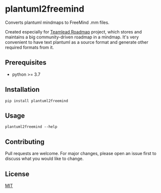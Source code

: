 # plantuml2freemind


Converts plantuml mindmaps to FreeMind .mm files.

Created especially for [Teamlead Roadmap](https://github.com/tlbootcamp/tlroadmap) project, which stores and
maintains a big community-driven roadmap in a mindmap. It's very convenient to have text plantuml as a source
format and generate other required formats from it.

## Prerequisites

- python >= 3.7 

## Installation

`pip install plantuml2freemind`

## Usage

`plantuml2freemind --help`

## Contributing
Pull requests are welcome. For major changes, please open an issue first to discuss what you would like to change.

## License
[MIT](https://choosealicense.com/licenses/mit/)